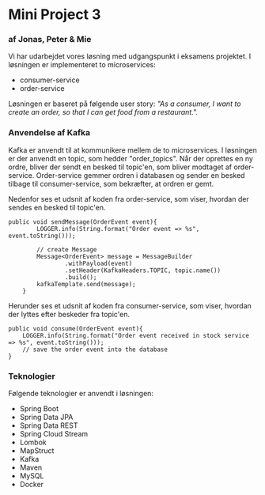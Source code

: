 # Mini Project 3
### af Jonas, Peter & Mie


Vi har udarbejdet vores løsning med udgangspunkt i eksamens projektet. I løsningen er implementeret to microservices:
- consumer-service
- order-service

Løsningen er baseret på følgende user story:
 *"As a consumer, I want to create an order, so that I can get food from a restaurant.".*

### Anvendelse af Kafka
Kafka er anvendt til at kommunikere mellem de to microservices. I løsningen er der anvendt en topic, som hedder "order_topics". Når der oprettes en ny ordre, bliver der sendt en besked til topic'en, som bliver modtaget af order-service. Order-service gemmer ordren i databasen og sender en besked tilbage til consumer-service, som bekræfter, at ordren er gemt.

Nedenfor ses et udsnit af koden fra order-service, som viser, hvordan der sendes en besked til topic'en.

```
public void sendMessage(OrderEvent event){
        LOGGER.info(String.format("Order event => %s", event.toString()));

        // create Message
        Message<OrderEvent> message = MessageBuilder
                .withPayload(event)
                .setHeader(KafkaHeaders.TOPIC, topic.name())
                .build();
        kafkaTemplate.send(message);
    }

```

Herunder ses et udsnit af koden fra consumer-service, som viser, hvordan der lyttes efter beskeder fra topic'en.

```
public void consume(OrderEvent event){
    LOGGER.info(String.format("Order event received in stock service => %s", event.toString()));
    // save the order event into the database
}

```

### Teknologier
Følgende teknologier er anvendt i løsningen:
- Spring Boot
- Spring Data JPA
- Spring Data REST
- Spring Cloud Stream
- Lombok
- MapStruct
- Kafka
- Maven
- MySQL
- Docker

